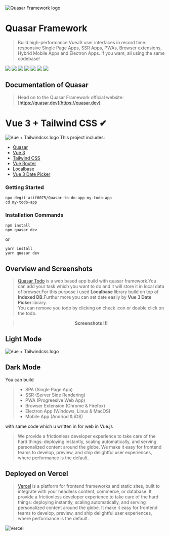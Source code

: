 ![Quasar Framework logo](https://cdn.quasar.dev/logo-v2/header.png)

# Quasar Framework

> Build high-performance VueJS user interfaces in record time: responsive Single Page Apps, SSR Apps, PWAs, Browser extensions, Hybrid Mobile Apps and Electron Apps. If you want, all using the same codebase!

<img src="https://img.shields.io/npm/v/quasar?label=quasar"> <img src="https://img.shields.io/npm/v/%40quasar/app-webpack?label=@quasar/app-webpack"> <img src="https://img.shields.io/npm/v/%40quasar/app-vite?label=@quasar/app-vite"> <img src="https://img.shields.io/npm/v/%40quasar/cli?label=@quasar/cli"> <img src="https://img.shields.io/npm/v/%40quasar/extras.svg?label=@quasar/extras"> <img src="https://img.shields.io/npm/v/%40quasar/icongenie.svg?label=@quasar/icongenie"> <img src="https://img.shields.io/npm/v/%40quasar/vite-plugin.svg?label=@quasar/vite-plugin">

## Documentation of Quasar

> Head on to the Quasar Framework official website: [https://quasar.dev](https://quasar.dev)

# Vue 3 + Tailwind CSS ✔

![Vue + Tailwindcss logo](https://miro.medium.com/max/1400/1*DEUQ-Hp7frbQDcaNK7rL3A.png)
This project includes:

- [Quasar](https://quasar.dev/)
- [Vue 3](https://vuejs.org/guide/introduction.html)
- [Tailwind CSS](https://tailwindcss.com/docs/configuration)
- [Vue Router](https://github.com/vuejs/router)
- [Localbase]()
- [Vue 3 Date Picker]()

### Getting Started

```
npx degit atif0075/Quasar-to-do-app my-todo-app
cd my-todo-app
```

### Installation Commands

```
npm install
npm quasar dev
```

or

```
yarn install
yarn quasar dev
```

## Overview and Screenshots

> [Quasar Todo](https://quasar-to-do-app.vercel.app/) is a web based app build with quasar framework.You can add your task which you want to do and it will store it in local data of browser.For this purpose i used <b> Localbase </b> library build on top of <b>Indexed DB.</b>Furthur more you can set date easily by <b> Vue 3 Date Picker </b> library. <br/>
> You can remove you todo by clicking on check icon or double click on the todo.

<center>

> <b>Screenshots !!!</b>

</center>

## <b> Light Mode </b>

![Vue + Tailwindcss logo](https://linkpicture.com/q/screencapture-quasar-to-do-app-vercel-app-2022-04-19-17_51_29.png)

## <b> Dark Mode </b>

You can build

> - SPA (Single Page App)
> - SSR (Server Side Rendering)
> - PWA (Progreesive Web App)
> - Browser Extension (Chrome & Firefox)
> - Electron App (Windows, Linux & MacOS)
> - Mobile App (Andriod & iOS)

with same code which u written in for web in Vue.js

> We provide a frictionless developer experience to take care of the hard things: deploying instantly, scaling automatically, and serving personalized content around the globe.
> We make it easy for frontend teams to develop, preview, and ship delightful user experiences, where performance is the default.

## Deployed on Vercel

> [Vercel](https://vercel.com/) is a platform for frontend frameworks and static sites, built to integrate with your headless content, commerce, or database.
> It provide a frictionless developer experience to take care of the hard things: deploying instantly, scaling automatically, and serving personalized content around the globe.
> It make it easy for frontend teams to develop, preview, and ship delightful user experiences, where performance is the default.

![Vercel](https://vercel.com/docs-proxy/static/docs/concepts/git/git-push.png)

